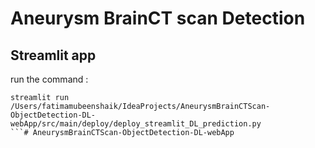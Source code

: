 # Aneurysm BrainCT scan Detection 


## Streamlit app

run the command :

```shell
streamlit run /Users/fatimamubeenshaik/IdeaProjects/AneurysmBrainCTScan-ObjectDetection-DL-webApp/src/main/deploy/deploy_streamlit_DL_prediction.py
```# AneurysmBrainCTScan-ObjectDetection-DL-webApp
